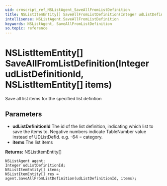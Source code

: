 ```yaml
---
uid: crmscript_ref_NSListAgent_SaveAllFromListDefinition
title: NSListItemEntity[] SaveAllFromListDefinition(Integer udListDefinitionId, NSListItemEntity[] items)
intellisense: NSListAgent.SaveAllFromListDefinition
keywords: NSListAgent, SaveAllFromListDefinition
so.topic: reference
---
```


# NSListItemEntity[] SaveAllFromListDefinition(Integer udListDefinitionId, NSListItemEntity[] items)

Save all list items for the specified list defintion

## Parameters

* **udListDefinitionId** The id of the list definition, indicating which list to save the items to. Negative numbers indicate TableNumber value instead of UDListDefId. e.g. -64 = category.
* **items** The list items

**Returns:** NSListItemEntity[]

```crmscript
NSListAgent agent;
Integer udListDefinitionId;
NSListItemEntity[] items;
NSListItemEntity[] res = agent.SaveAllFromListDefinition(udListDefinitionId, items);
```

